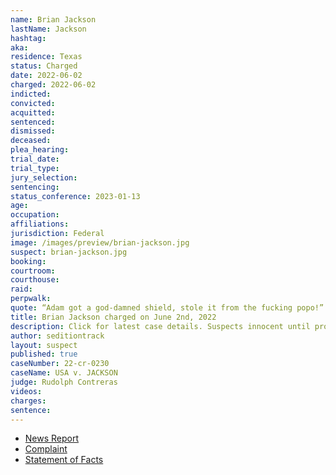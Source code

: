 ```yaml
---
name: Brian Jackson
lastName: Jackson
hashtag:
aka:
residence: Texas
status: Charged
date: 2022-06-02
charged: 2022-06-02
indicted:
convicted:
acquitted:
sentenced:
dismissed:
deceased:
plea_hearing:
trial_date:
trial_type:
jury_selection:
sentencing:
status_conference: 2023-01-13
age:
occupation:
affiliations:
jurisdiction: Federal
image: /images/preview/brian-jackson.jpg
suspect: brian-jackson.jpg
booking:
courtroom:
courthouse:
raid:
perpwalk:
quote: “Adam got a god-damned shield, stole it from the fucking popo!”
title: Brian Jackson charged on June 2nd, 2022
description: Click for latest case details. Suspects innocent until proven guilty.
author: seditiontrack
layout: suspect
published: true
caseNumber: 22-cr-0230
caseName: USA v. JACKSON
judge: Rudolph Contreras
videos:
charges:
sentence:
---
```

- [News Report](https://www.thedailybeast.com/texas-brothers-brian-and-adam-jackson-arrested-after-trying-to-unsend-messages-bragging-about-capitol-riot)
- [Complaint](https://www.justice.gov/usao-dc/case-multi-defendant/file/1511166/download)
- [Statement of Facts](https://www.justice.gov/usao-dc/case-multi-defendant/file/1511171/download)
